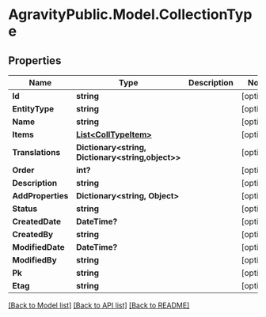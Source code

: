 
# AgravityPublic.Model.CollectionType

## Properties

Name | Type | Description | Notes
------------ | ------------- | ------------- | -------------
**Id** | **string** |  | [optional] 
**EntityType** | **string** |  | [optional] 
**Name** | **string** |  | [optional] 
**Items** | [**List&lt;CollTypeItem&gt;**](CollTypeItem.md) |  | [optional] 
**Translations** | **Dictionary&lt;string, Dictionary&lt;string,object&gt;&gt;** |  | [optional] 
**Order** | **int?** |  | [optional] 
**Description** | **string** |  | [optional] 
**AddProperties** | **Dictionary&lt;string, Object&gt;** |  | [optional] 
**Status** | **string** |  | [optional] 
**CreatedDate** | **DateTime?** |  | [optional] 
**CreatedBy** | **string** |  | [optional] 
**ModifiedDate** | **DateTime?** |  | [optional] 
**ModifiedBy** | **string** |  | [optional] 
**Pk** | **string** |  | [optional] 
**Etag** | **string** |  | [optional] 

[[Back to Model list]](../README.md#documentation-for-models)
[[Back to API list]](../README.md#documentation-for-api-endpoints)
[[Back to README]](../README.md)

